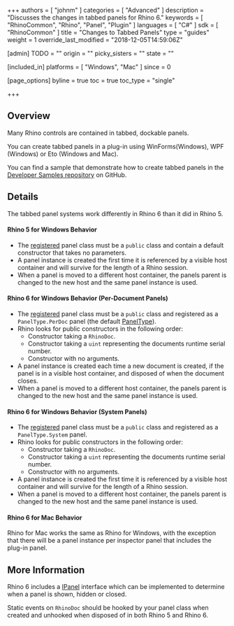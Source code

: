 +++
authors = [ "johnm" ]
categories = [ "Advanced" ]
description = "Discusses the changes in tabbed panels for Rhino 6."
keywords = [ "RhinoCommon", "Rhino", "Panel", "Plugin" ]
languages = [ "C#" ]
sdk = [ "RhinoCommon" ]
title = "Changes to Tabbed Panels"
type = "guides"
weight = 1
override_last_modified = "2018-12-05T14:59:06Z"

[admin]
TODO = ""
origin = ""
picky_sisters = ""
state = ""

[included_in]
platforms = [ "Windows", "Mac" ]
since = 0

[page_options]
byline = true
toc = true
toc_type = "single"

+++


## Overview

Many Rhino controls are contained in tabbed, dockable panels. 

You can create tabbed panels in a plug-in using WinForms(Windows), WPF (Windows) or Eto (Windows and Mac).

You can find a sample that demonstrate how to create tabbed panels in the [Developer Samples repository](https://github.com/mcneel/rhino-developer-samples) on GitHub.

## Details

The tabbed panel systems work differently in Rhino 6 than it did in Rhino 5.

#### Rhino 5 for Windows Behavior

- The [registered](https://developer.rhino3d.com/api/RhinoCommon/html/M_Rhino_UI_Panels_RegisterPanel.htm)  panel class must be a ```public``` class and contain a default constructor that takes no parameters.
- A panel instance is created the first time it is referenced by a visible host container and will survive for the length of a Rhino session.
- When a panel is moved to a different host container, the panels parent is changed to the new host and the same panel instance is used.

#### Rhino 6 for Windows Behavior (Per-Document Panels)

- The [registered](https://developer.rhino3d.com/api/RhinoCommon/html/M_Rhino_UI_Panels_RegisterPanel_1.htm) panel class must be a ```public``` class and registered as a ```PanelType.PerDoc``` panel (the default [PanelType](https://developer.rhino3d.com/api/RhinoCommon/html/T_Rhino_UI_PanelType.htm)).
- Rhino looks for public constructors in the following order:
  - Constructor taking a ```RhinoDoc```.
  - Constructor taking a ```uint``` representing the documents runtime serial number.
  - Constructor with no arguments.
- A panel instance is created each time a new document is created, if the panel is in a visible host container, and disposed of when the document closes.
- When a panel is moved to a different host container, the panels parent is changed to the new host and the same panel instance is used.

#### Rhino 6 for Windows Behavior (System Panels)

- The [registered](https://developer.rhino3d.com/api/RhinoCommon/html/M_Rhino_UI_Panels_RegisterPanel_1.htm) panel class must be a ```public``` class and registered as a ```PanelType.System``` panel.
- Rhino looks for public constructors in the following order:
  - Constructor taking a ```RhinoDoc```.
  - Constructor taking a ```uint``` representing the documents runtime serial number.
  - Constructor with no arguments.
- A panel instance is created the first time it is referenced by a visible host container and will survive for the length of a Rhino session.
- When a panel is moved to a different host container, the panels parent is changed to the new host and the same panel instance is used.

#### Rhino 6 for Mac Behavior

Rhino for Mac works the same as Rhino for Windows, with the exception that there will be a panel instance per inspector panel that includes the plug-in panel.

## More Information

Rhino 6 includes a [IPanel](https://developer.rhino3d.com/api/RhinoCommon/html/T_Rhino_UI_IPanel.htm) interface which can be implemented to determine when a panel is shown, hidden or closed.

Static events on ```RhinoDoc``` should be hooked by your panel class when created and unhooked when disposed of in both Rhino 5 and Rhino 6.


